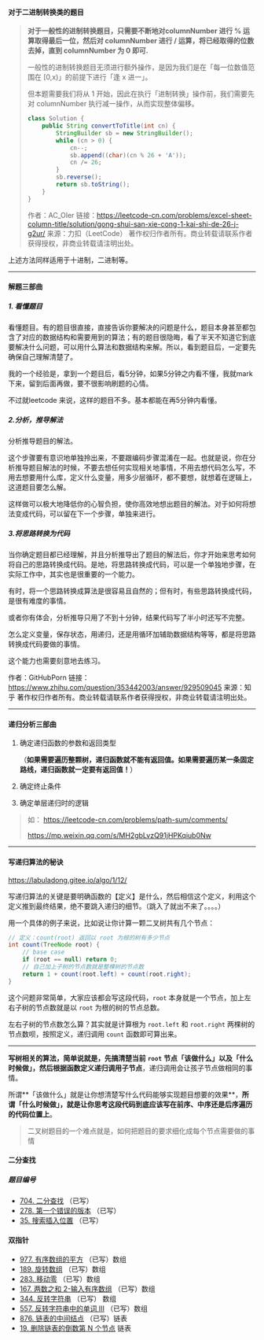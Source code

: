 #### 对于二进制转换类的题目   

> **对于一般性的进制转换题目，只需要不断地对columnNumber 进行 % 运算取得最后一位，然后对 columnNumber 进行 / 运算，将已经取得的位数去掉，直到 columnNumber 为 0 即可.**
>
> 一般性的进制转换题目无须进行额外操作，是因为我们是在「每一位数值范围在 [0,x)」的前提下进行「逢 x 进一」。
>
> 但本题需要我们将从 1 开始，因此在执行「进制转换」操作前，我们需要先对 columnNumber 执行减一操作，从而实现整体偏移。
>
> ```java
> class Solution {
>     public String convertToTitle(int cn) {
>         StringBuilder sb = new StringBuilder();
>         while (cn > 0) {
>             cn--;
>             sb.append((char)(cn % 26 + 'A'));
>             cn /= 26;
>         }
>         sb.reverse();
>         return sb.toString();
>     }
> }
> ```
>
> 作者：AC_OIer
> 链接：https://leetcode-cn.com/problems/excel-sheet-column-title/solution/gong-shui-san-xie-cong-1-kai-shi-de-26-j-g2ur/
> 来源：力扣（LeetCode）
> 著作权归作者所有。商业转载请联系作者获得授权，非商业转载请注明出处。

上述方法同样适用于十进制，二进制等。



----

#### 解题三部曲

##### **1. 看懂题目**

看懂题目。有的题目很直接，直接告诉你要解决的问题是什么，题目本身甚至都包含了对应的数据结构和需要用到的算法；有的题目很隐晦，看了半天不知道它到底要解决什么问题，可以用什么算法和数据结构来解。所以，看到题目后，一定要先确保自己理解清楚了。

我的一个经验是，拿到一个题目后，看5分钟，如果5分钟之内看不懂，我就mark 下来，留到后面再做，要不很影响刷题的心情。

不过就leetcode 来说，这样的题目不多。基本都能在再5分钟内看懂。

##### **2.分析，推导解法**

分析推导题目的解法。

这个步骤要有意识地单独拎出来，不要跟编码步骤混淆在一起。也就是说，你在分析推导题目解法的时候，不要去想任何实现相关地事情，不用去想代码怎么写，不用去想要用什么库，定义什么变量，用多少层循环，都不要想，就想着在逻辑上，这道题目要怎么解。

这样做可以极大地降低你的心智负担，使你高效地想出题目的解法。对于如何将想法变成代码，可以留在下一个步骤，单独来进行。

##### **3.将思路转换为代码**

当你确定题目都已经理解，并且分析推导出了题目的解法后，你才开始来思考如何将自己的思路转换成代码。是地，将思路转换成代码，可以是一个单独地步骤，在实际工作中，其实也是很重要的一个能力。

有时，将一个思路转换成算法是很容易且自然的；但有时，有些思路转换成代码，是很有难度的事情。

或者你有体会，分析推导只用了不到十分钟，结果代码写了半小时还写不完整。

怎么定义变量，保存状态，用递归，还是用循环加辅助数据结构等等，都是将思路转换成代码要做的事情。

这个能力也需要刻意地去练习。

作者：GitHubPorn
链接：https://www.zhihu.com/question/353442003/answer/929509045
来源：知乎
著作权归作者所有。商业转载请联系作者获得授权，非商业转载请注明出处。

---

#### 递归分析三部曲 

1. 确定递归函数的参数和返回类型

   （**如果需要遍历整颗树，递归函数就不能有返回值。如果需要遍历某一条固定路线，递归函数就一定要有返回值！**）

2. 确定终止条件

3. 确定单层递归时的逻辑

> 如： https://leetcode-cn.com/problems/path-sum/comments/ 
>
> https://mp.weixin.qq.com/s/MH2gbLvzQ91jHPKqiub0Nw

---

#### 写递归算法的秘诀  

https://labuladong.gitee.io/algo/1/12/

写递归算法的关键是要明确函数的【定义】是什么，然后相信这个定义，利用这个定义推到最终结果，绝不要跳入递归的细节。（跳入了就出不来了。。。。）  

用一个具体的例子来说，比如说让你计算一颗二叉树共有几个节点： 

```java
// 定义：count(root) 返回以 root 为根的树有多少节点
int count(TreeNode root) {
    // base case
    if (root == null) return 0;
    // 自己加上子树的节点数就是整棵树的节点数
    return 1 + count(root.left) + count(root.right);
}
```

这个问题非常简单，大家应该都会写这段代码，`root` 本身就是一个节点，加上左右子树的节点数就是以 `root` 为根的树的节点总数。

左右子树的节点数怎么算？其实就是计算根为 `root.left` 和 `root.right` 两棵树的节点数呗，按照定义，递归调用 `count` 函数即可算出来。

---

**写树相关的算法，简单说就是，先搞清楚当前** **`root`** **节点「该做什么」以及「什么时候做」，然后根据函数定义递归调用子节点**，递归调用会让孩子节点做相同的事情。

所谓**「该做什么」就是让你想清楚写什么代码能够实现题目想要的效果**，**所谓「什么时候做」，就是让你思考这段代码到底应该写在前序、中序还是后序遍历的代码位置上**。   

> 二叉树题目的一个难点就是，如何把题目的要求细化成每个节点需要做的事情



#### 二分查找

##### 题目编号

- [704. 二分查找](https://leetcode-cn.com/problems/binary-search/) （已写）
- [278. 第一个错误的版本](https://leetcode-cn.com/problems/first-bad-version/) （已写）
- [35. 搜索插入位置](https://leetcode-cn.com/problems/search-insert-position/) （已写）









#### 双指针

- [977. 有序数组的平方](https://leetcode-cn.com/problems/squares-of-a-sorted-array/)  （已写）数组
- [189. 旋转数组](https://leetcode-cn.com/problems/rotate-array/) （已写）数组
- [283. 移动零](https://leetcode-cn.com/problems/move-zeroes/) （已写）数组
- [167. 两数之和 2-输入有序数组](https://leetcode-cn.com/problems/two-sum-ii-input-array-is-sorted/) （已写）数组
- [344. 反转字符串](https://leetcode-cn.com/problems/reverse-string/) （已写） 数组
- [557. 反转字符串中的单词 III](https://leetcode-cn.com/problems/reverse-words-in-a-string-iii/) （已写）数组
- [876. 链表的中间结点](https://leetcode-cn.com/problems/middle-of-the-linked-list/) （已写）链表
- [19. 删除链表的倒数第 N 个节点](https://leetcode-cn.com/problems/remove-nth-node-from-end-of-list/)  链表









